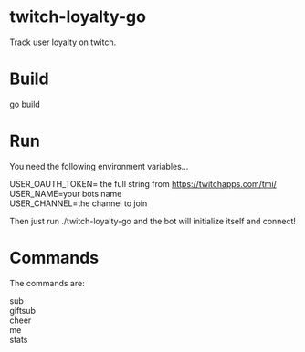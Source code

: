 # twitch-loyalty-go
Track user loyalty on twitch.

# Build
go build

# Run
You need the following environment variables...

USER_OAUTH_TOKEN= the full string from https://twitchapps.com/tmi/  
USER_NAME=your bots name  
USER_CHANNEL=the channel to join  

Then just run ./twitch-loyalty-go and the bot will initialize itself and connect!

# Commands

The commands are:

sub  
giftsub  
cheer  
me  
stats  